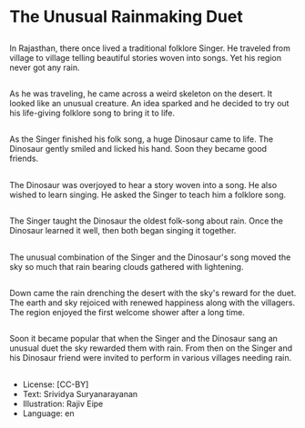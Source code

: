 # The Unusual Rainmaking Duet

##
In Rajasthan, there once lived a traditional folklore Singer. He traveled from village to village telling beautiful stories woven into songs. Yet his region never got any rain.

##
As he was traveling, he came across a weird skeleton on the desert. It looked like an unusual creature. An idea sparked and he decided to try out his life-giving folklore song to bring it to life.

##
As the Singer finished his folk song, a huge Dinosaur came to life. The Dinosaur gently smiled and licked his hand. Soon they became good friends.

##
The Dinosaur was overjoyed to hear a story woven into a song. He also wished to learn singing. He asked the Singer to teach him a folklore song.

##
The Singer taught the Dinosaur the oldest folk-song about rain. Once the Dinosaur learned it well, then both began singing it together.

##
The unusual combination of the Singer and the Dinosaur's song moved the sky so much that rain bearing clouds gathered with lightening.

##
Down came the rain drenching the desert with the sky's reward for the duet. The earth and sky rejoiced with renewed happiness along with the villagers. The region enjoyed the first welcome shower after a long time.

##
Soon it became popular that when the Singer and the Dinosaur sang an unusual duet the sky rewarded them with rain. From then on the Singer and his Dinosaur friend were invited to perform in various villages needing rain.

##
* License: [CC-BY]
* Text: Srividya Suryanarayanan
* Illustration: Rajiv Eipe
* Language: en
